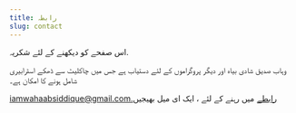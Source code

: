 ```yaml
---
title: رابطہ
slug: contact
---
```


اس صفحے کو دیکھنے کے لئے شکریہ.

وہاب صدیق شادی بیاہ  اور دیگر پروگراموں کے لئے دستیاب ہے جس میں چاکلیٹ سے ڈھکے اسٹرابیری شامل ہونے کا امکان ہے۔

iamwahaabsiddique@gmail.com.رابطے میں رہنے کے لئے ،  ایک ای میل بھیجیں

